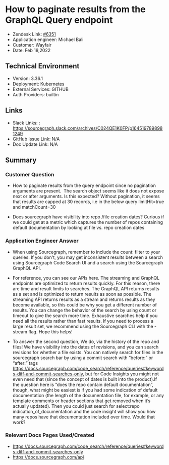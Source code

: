 
# How to paginate results from the GraphQL Query endpoint <!-- Ticket Title  Hint: include keywords to make it searchable -->

- Zendesk Link: [#6351](https://sourcegraph.zendesk.com/agent/tickets/6351)
- Application engineer: Michael Bali
- Customer: Wayfair <!-- Redact if this contains personally identifying information -->
- Date: Feb 18,2022

<!-- Data populated from integration, speak to Ben Gordon or Michael Bali if not working -->
<!-- During Internal team trial, fill missing data manually (we are waiting for all data to sync) -->

## Technical Environment
- Version: 3.36.1​
- Deployment: Kubernetes
- External Services: GITHUB
- Auth Providers: builtin


## Links
<!-- Data for application engineer manual entry -->
- Slack Links: : https://sourcegraph.slack.com/archives/C024QE1K0FP/p1645197898981249
- GitHub Issue Link: N/A
- Doc Update Link: N/A

## Summary
### Customer Question
- How to paginate results from the query endpoint since no pagination arguments are present.  The search object seems like it does not expose next or after arguments. Is this expected? Without pagination, it seems that results are capped at 30 records, i.e in the below query limitHit=true and matchCount=30

- Does sourcegraph have visibility into repo /file creation dates? Curious if we could get at a metric which captures the number of repos containing default documentation by looking at file vs. repo creation dates
### Application Engineer Answer
- When using Sourcegraph, remember to include the count: filter to your queries. If you don't, you may get inconsistent results between a search using Sourcegraph Code Search UI and a search using the Sourcegraph GraphQL API.

- For reference, you can see our APIs here. The streaming and GraphQL endpoints are optimized to return results quickly. For this reason, there are time and result limits to searches. The GraphQL API returns results as a set and is optimized to return results as soon as possible. The streaming API returns results as a stream and returns results as they become available, so this could be why you get a different number of results. You can change the behavior of the search by using count or timeout to give the search more time. Exhaustive searches help if you need all the results rather than fast results. If you need to process a large result set, we recommend using the Sourcegraph CLI with the -stream flag. Hope this helps!

- To answer the second question, We do, via the history of the repo and files! We have visibility into the dates of revisions, and you can search revisions for whether a file exists. You can natively search for files in the sourcegraph search bar by using a commit search with “before:” or “after:” tags https://docs.sourcegraph.com/code_search/reference/queries#keywords-diff-and-commit-searches-only, but for Code Insights you might not even need that (since the concept of dates is built into the product).If the question here is “does the repo contain default documentation”, though, what might be easiest is if you had some indication of default documentation (the length of the documentation file, for example, or any template comments or header sections that get removed when it’s actually updated). Then you could just search for select:repo indication_of_documentation and the code insight will show you how many repos have that documentation included over time. Would that work?

### Relevant Docs Pages Used/Created
- https://docs.sourcegraph.com/code_search/reference/queries#keywords-diff-and-commit-searches-only
- https://docs.sourcegraph.com/api

<!-- Once complete, upload a copy to https://github.com/sourcegraph/support-tools-internal/tree/main/resolved-tickets as a .md file -->
<!-- Name the file 6351.md -->
